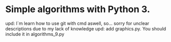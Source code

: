 # Simple algorithms with Python 3.

upd: I`m learn how to use git with cmd aswell, so... sorry for unclear descriptions due to my lack of knowledge
upd: add graphics.py. You should include it in algorithms_9.py
